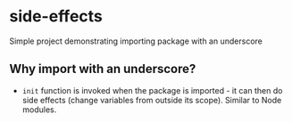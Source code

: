 side-effects
===================
Simple project demonstrating importing package with an underscore

## Why import with an underscore?
- `init` function is invoked when the package is imported - it can then do side effects (change variables from outside its scope). Similar to Node modules.
